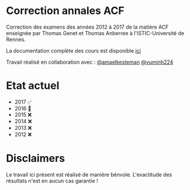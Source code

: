 # Correction annales ACF

Correction des examens des années 2012 à 2017 de la matière ACF enseignée par
Thomas Genet et Thomas Anberree à l'ISTIC-Université de Rennes.

La documentation complète des cours est disponible [ici](https://people.irisa.fr/Thomas.Genet/ACF/)

Travail réalisé en collaboration avec :
[@amaelkesteman](https://github.com/amaelkesteman)
[@vuminh224](https://github.com/vuminh224)

# Etat actuel

- 2017 ✅ 
- 2016 🚧
- 2015 ❌
- 2014 ❌
- 2013 ❌
- 2012 ❌

# Disclaimers

Le travail ici présent est réalisé de manière bénvole. L'exactitude des résultats n'est en aucun cas garantie !

